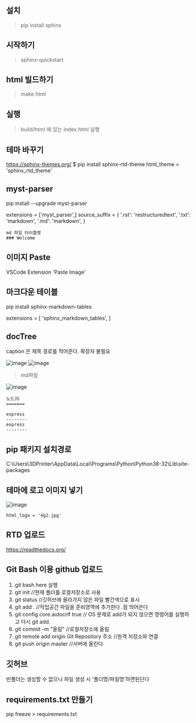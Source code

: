 
## 설치
> pip install sphinx

## 시작하기
> sphinx-quickstart

## html 빌드하기
> make html

## 실행
> build/html 에 있는 index.html 실행

## 테마 바꾸기
https://sphinx-themes.org/
$ pip install sphinx-rtd-theme
html_theme = 'sphinx_rtd_theme'

## myst-parser
pip install --upgrade myst-parser

extensions = ['myst_parser',]
source_suffix = {
    '.rst': 'restructuredtext',
    '.txt': 'markdown',
    '.md': 'markdown',
}
```
md 파일 타이틀명
### Welcome
```

## 이미지 Paste
VSCode Extension 'Paste Image'


## 마크다운 테이블
pip install sphinx-markdown-tables

extensions = [
    'sphinx_markdown_tables',
]

## docTree
caption 은 제목
경로를 적어준다. 확장자 불필요

![image](https://user-images.githubusercontent.com/30430227/128325388-ce62aa8f-8288-459d-8a1b-acc953a91fb9.png)
![image](https://user-images.githubusercontent.com/30430227/128325485-758847c0-0693-448e-9c2f-b8b65398be6f.png)

>md파일

![image](https://user-images.githubusercontent.com/30430227/128325216-90bf0faf-6c9b-479d-ad7d-b81e730fa4bc.png)
```
노드JS
=======

express
--------
express
--------
```

## pip 패키지 설치경로
C:\Users\3DPrinter\AppData\Local\Programs\Python\Python38-32\Lib\site-packages

## 테마에 로고 이미지 넣기
![image](https://user-images.githubusercontent.com/30430227/128329082-33ae7f2b-0f30-4189-a039-4e77ba3bcfe1.png)


```
html_logo = '4g2.jpg'
```

## RTD 업로드
https://readthedocs.org/

## Git Bash 이용 github 업로드
1. git bash here 실행
2. git init //현재 폴더를 로컬저장소로 사용
3. git status //깃허브에 올라가지 않은 파일 빨간색으로 표시
4. git add . //작업공간 파일을 준비영역에 추가한다 .점 띄어쓴다
5. git config core.autocrlf true // OS 문제로 add가 되지 않으면 명령어를 실행하고 다시 git add.
6. git commit -m "올림" //로컬저장소에 올림
7. git remote add origin Git Repository 주소 //원격 저장소와 연결
8. git push origin master //서버에 올린다

## 깃허브
빈폴더는 생성할 수 없으니 파일 생성 시 '폴더명/파일명'하면된단다

## requirements.txt 만들기
pip freeze > requirements.txt
